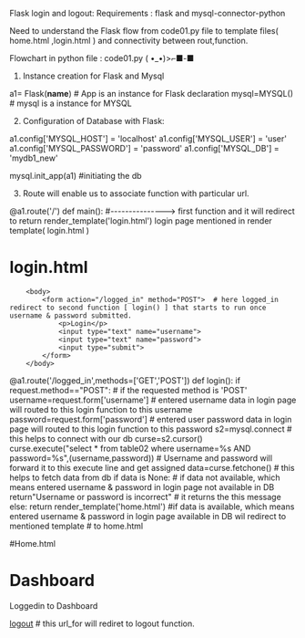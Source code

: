 Flask login and logout:
Requirements : flask and mysql-connector-python

Need to understand the Flask flow from code01.py file to template files( home.html ,login.html ) and connectivity between rout,function.

Flowchart in python file : code01.py ( •_•)>⌐■-■

1) Instance creation for Flask and Mysql

a1= Flask(__name__)    # App is an instance for Flask declaration 
mysql=MYSQL()           # mysql is a instance for MYSQL 

2) Configuration of Database with Flask:

a1.config['MYSQL_HOST'] = 'localhost'
a1.config['MYSQL_USER'] = 'user'
a1.config['MYSQL_PASSWORD'] = 'password'
a1.config['MYSQL_DB'] = 'mydb1_new'

mysql.init_app(a1)        #initiating the db 

3) Route will enable us to associate function with particular url.

@a1.route('/')
def main():                               #---------------> first function and it will redirect to
  return render_template('login.html')       login page mentioned in render template( login.html )

# login.html

        <body>
            <form action="/logged_in" method="POST">  # here logged_in redirect to second function [ login() ] that starts to run once username & password submitted.
                <p>Login</p>
                <input type="text" name="username">
                <input type="text" name="password">
                <input type="submit">
            </form>
        </body>

@a1.route('/logged_in',methods=['GET','POST'])
def login():
    if request.method=="POST":                      # if the requested method is 'POST'
        username=request.form['username']           # entered username data in login page will routed to this login function to this username
        password=request.form['password']           # entered user password data in login page will routed to this login function to this password
        s2=mysql.connect                            # this helps to connect with our db 
        curse=s2.cursor()                           
        curse.execute("select * from table02 where username=%s AND password=%s",(username,password))      # Username and password will forward it to this execute line and get assigned
        data=curse.fetchone()                       # this helps to fetch data from db
        if data is None:                            # if data not available, which means entered username & password in login page not available in DB 
            return"Username or password is incorrect"           # it returns the this message
        else:
            return render_template('home.html')     #if data is available, which means entered username & password in login page available in DB wil redirect to mentioned template
                                                    # to home.html

#Home.html 

<body>
  <h1>Dashboard</h1>
  <p>Loggedin to Dashboard</p>
  <div>
    <a href="{{url_for('logout')}}">logout</a>    # this url_for will rediret to logout function.
  </div>
</body>
